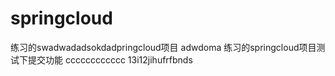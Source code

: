 # springcloud
练习的swadwadadsokdadpringcloud项目
adwdoma
练习的springcloud项目测试下提交功能
cccccccccccc
13i12jihufrfbnds
